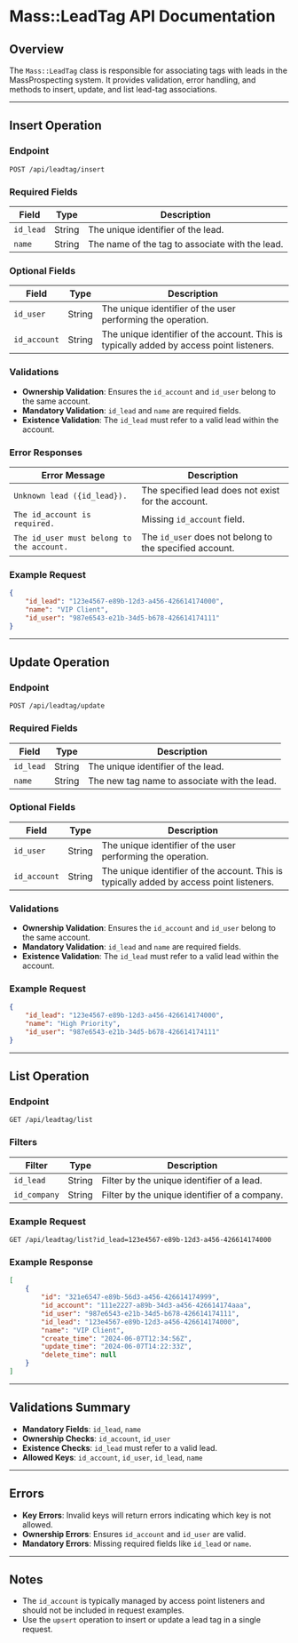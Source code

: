 
# Mass::LeadTag API Documentation

## Overview

The `Mass::LeadTag` class is responsible for associating tags with leads in the MassProspecting system. It provides validation, error handling, and methods to insert, update, and list lead-tag associations.

---

## Insert Operation

### Endpoint

```
POST /api/leadtag/insert
```

### Required Fields

| Field       | Type   | Description                                    |
|-------------|--------|------------------------------------------------|
| `id_lead`   | String | The unique identifier of the lead.             |
| `name`      | String | The name of the tag to associate with the lead.|

### Optional Fields

| Field       | Type   | Description                                         |
|-------------|--------|-----------------------------------------------------|
| `id_user`   | String | The unique identifier of the user performing the operation.|
| `id_account`| String | The unique identifier of the account. This is typically added by access point listeners.|

### Validations

- **Ownership Validation**: Ensures the `id_account` and `id_user` belong to the same account.
- **Mandatory Validation**: `id_lead` and `name` are required fields.
- **Existence Validation**: The `id_lead` must refer to a valid lead within the account.

### Error Responses

| Error Message                                 | Description                                                |
|-----------------------------------------------|------------------------------------------------------------|
| `Unknown lead ({id_lead}).`                  | The specified lead does not exist for the account.         |
| `The id_account is required.`                | Missing `id_account` field.                                |
| `The id_user must belong to the account.`    | The `id_user` does not belong to the specified account.    |

### Example Request

```json
{
    "id_lead": "123e4567-e89b-12d3-a456-426614174000",
    "name": "VIP Client",
    "id_user": "987e6543-e21b-34d5-b678-426614174111"
}
```

---

## Update Operation

### Endpoint

```
POST /api/leadtag/update
```

### Required Fields

| Field       | Type   | Description                                    |
|-------------|--------|------------------------------------------------|
| `id_lead`   | String | The unique identifier of the lead.             |
| `name`      | String | The new tag name to associate with the lead.   |

### Optional Fields

| Field       | Type   | Description                                         |
|-------------|--------|-----------------------------------------------------|
| `id_user`   | String | The unique identifier of the user performing the operation.|
| `id_account`| String | The unique identifier of the account. This is typically added by access point listeners.|

### Validations

- **Ownership Validation**: Ensures the `id_account` and `id_user` belong to the same account.
- **Mandatory Validation**: `id_lead` and `name` are required fields.
- **Existence Validation**: The `id_lead` must refer to a valid lead within the account.

### Example Request

```json
{
    "id_lead": "123e4567-e89b-12d3-a456-426614174000",
    "name": "High Priority",
    "id_user": "987e6543-e21b-34d5-b678-426614174111"
}
```

---

## List Operation

### Endpoint

```
GET /api/leadtag/list
```

### Filters

| Filter       | Type   | Description                             |
|--------------|--------|-----------------------------------------|
| `id_lead`   | String | Filter by the unique identifier of a lead.|
| `id_company`| String | Filter by the unique identifier of a company.|

### Example Request

```
GET /api/leadtag/list?id_lead=123e4567-e89b-12d3-a456-426614174000
```

### Example Response

```json
[
    {
        "id": "321e6547-e89b-56d3-a456-426614174999",
        "id_account": "111e2227-a89b-34d3-a456-426614174aaa",
        "id_user": "987e6543-e21b-34d5-b678-426614174111",
        "id_lead": "123e4567-e89b-12d3-a456-426614174000",
        "name": "VIP Client",
        "create_time": "2024-06-07T12:34:56Z",
        "update_time": "2024-06-07T14:22:33Z",
        "delete_time": null
    }
]
```

---

## Validations Summary

- **Mandatory Fields**: `id_lead`, `name`
- **Ownership Checks**: `id_account`, `id_user`
- **Existence Checks**: `id_lead` must refer to a valid lead.
- **Allowed Keys**: `id_account`, `id_user`, `id_lead`, `name`

---

## Errors

- **Key Errors**: Invalid keys will return errors indicating which key is not allowed.
- **Ownership Errors**: Ensures `id_account` and `id_user` are valid.
- **Mandatory Errors**: Missing required fields like `id_lead` or `name`.

---

## Notes

- The `id_account` is typically managed by access point listeners and should not be included in request examples.
- Use the `upsert` operation to insert or update a lead tag in a single request.

